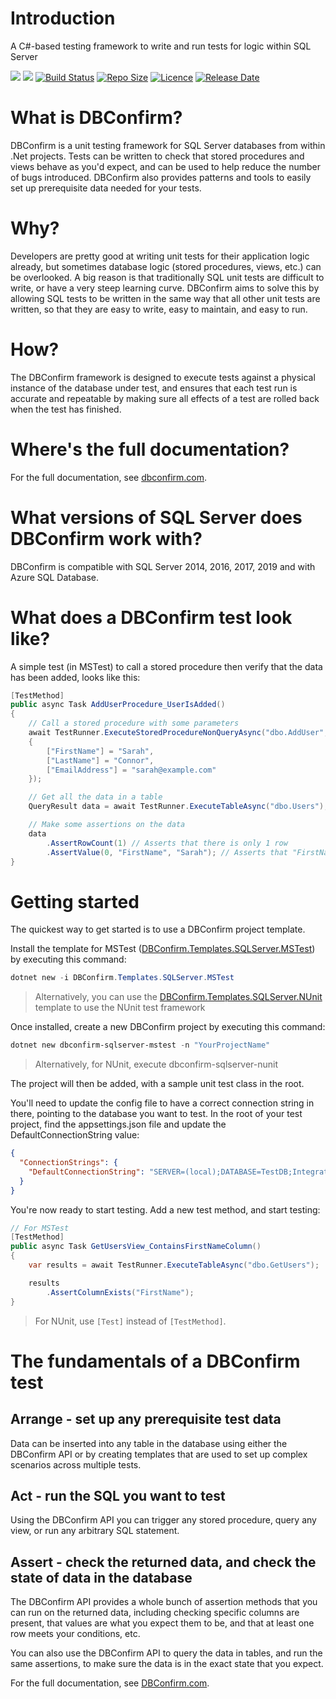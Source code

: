 # Introduction 
A C#-based testing framework to write and run tests for logic within SQL Server

[![](https://img.shields.io/nuget/v/DBConfirm.Core)](https://www.nuget.org/packages/DBConfirm.Core/)
[![](https://img.shields.io/nuget/dt/DBConfirm.Core)](https://www.nuget.org/packages/DBConfirm.Core/)
[![Build Status](https://dev.azure.com/bungalow64/Bungalow64.SqlTesting/_apis/build/status/Master-CI%20(GitHub)?branchName=master)](https://dev.azure.com/bungalow64/Bungalow64.SqlTesting/_build/latest?definitionId=11&branchName=master)
[![Repo Size](https://img.shields.io/github/repo-size/bungalow64/dbconfirm)](https://github.com/Bungalow64/DBConfirm)
[![Licence](https://img.shields.io/github/license/bungalow64/dbconfirm)](https://github.com/Bungalow64/DBConfirm)
[![Release Date](https://img.shields.io/github/release-date/bungalow64/dbconfirm?label=latest%20release)](https://github.com/Bungalow64/DBConfirm)

# What is DBConfirm?
DBConfirm is a unit testing framework for SQL Server databases from within .Net projects.  Tests can be written to check that stored procedures and views behave as you'd expect, and can be used to help reduce the number of bugs introduced.  DBConfirm also provides patterns and tools to easily set up prerequisite data needed for your tests.

# Why?
Developers are pretty good at writing unit tests for their application logic already, but sometimes database logic (stored procedures, views, etc.) can be overlooked.  A big reason is that traditionally SQL unit tests are difficult to write, or have a very steep learning curve.  DBConfirm aims to solve this by allowing SQL tests to be written in the same way that all other unit tests are written, so that they are easy to write, easy to maintain, and easy to run.

# How?
The DBConfirm framework is designed to execute tests against a physical instance of the database under test, and ensures that each test run is accurate and repeatable by making sure all effects of a test are rolled back when the test has finished.

# Where's the full documentation?

For the full documentation, see [dbconfirm.com](https://dbconfirm.com/).

# What versions of SQL Server does DBConfirm work with?
DBConfirm is compatible with SQL Server 2014, 2016, 2017, 2019 and with Azure SQL Database.

# What does a DBConfirm test look like?
A simple test (in MSTest) to call a stored procedure then verify that the data has been added, looks like this:

```csharp
[TestMethod]
public async Task AddUserProcedure_UserIsAdded()
{
    // Call a stored procedure with some parameters
    await TestRunner.ExecuteStoredProcedureNonQueryAsync("dbo.AddUser", new DataSetRow
    {
        ["FirstName"] = "Sarah",
        ["LastName"] = "Connor",
        ["EmailAddress"] = "sarah@example.com"
    });

    // Get all the data in a table
    QueryResult data = await TestRunner.ExecuteTableAsync("dbo.Users");

    // Make some assertions on the data
    data
        .AssertRowCount(1) // Asserts that there is only 1 row
        .AssertValue(0, "FirstName", "Sarah"); // Asserts that "FirstName" is "Sarah" in the first row
}
```

# Getting started

The quickest way to get started is to use a DBConfirm project template.

Install the template for MSTest ([DBConfirm.Templates.SQLServer.MSTest](https://www.nuget.org/packages/DBConfirm.Templates.SQLServer.MSTest/)) by executing this command:

```powershell
dotnet new -i DBConfirm.Templates.SQLServer.MSTest
```

> Alternatively, you can use the [DBConfirm.Templates.SQLServer.NUnit](https://www.nuget.org/packages/DBConfirm.Templates.SQLServer.NUnit/) template to use the NUnit test framework

Once installed, create a new DBConfirm project by executing this command:

```powershell
dotnet new dbconfirm-sqlserver-mstest -n "YourProjectName"
```

> Alternatively, for NUnit, execute dbconfirm-sqlserver-nunit

The project will then be added, with a sample unit test class in the root.

You'll need to update the config file to have a correct connection string in there, pointing to the database you want to test.  In the root of your test project, find the appsettings.json file and update the DefaultConnectionString value:

```json
{
  "ConnectionStrings": {
    "DefaultConnectionString": "SERVER=(local);DATABASE=TestDB;Integrated Security=true;Connection Timeout=30;"
  }
}
```

You're now ready to start testing.  Add a new test method, and start testing:

```csharp
// For MSTest
[TestMethod]
public async Task GetUsersView_ContainsFirstNameColumn()
{
    var results = await TestRunner.ExecuteTableAsync("dbo.GetUsers");

    results
        .AssertColumnExists("FirstName");
}
```

> For NUnit, use `[Test]` instead of `[TestMethod]`.

# The fundamentals of a DBConfirm test

## Arrange - set up any prerequisite test data

Data can be inserted into any table in the database using either the DBConfirm API or by creating templates that are used to set up complex scenarios across multiple tests.

## Act - run the SQL you want to test

Using the DBConfirm API you can trigger any stored procedure, query any view, or run any arbitrary SQL statement.

## Assert - check the returned data, and check the state of data in the database

The DBConfirm API provides a whole bunch of assertion methods that you can run on the returned data, including checking specific columns are present, that values are what you expect them to be, and that at least one row meets your conditions, etc.

You can also use the DBConfirm API to query the data in tables, and run the same assertions, to make sure the data is in the exact state that you expect.

For the full documentation, see [DBConfirm.com](https://dbconfirm.com/).